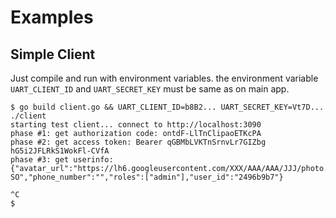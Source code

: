 # Examples

## Simple Client

Just compile and run with environment variables. the environment variable
`UART_CLIENT_ID` and `UART_SECRET_KEY` must be same as on main app.

```console
$ go build client.go && UART_CLIENT_ID=b8B2... UART_SECRET_KEY=Vt7D... ./client
starting test client... connect to http://localhost:3090
phase #1: get authorization code: ontdF-LlTnClipaoETKcPA
phase #2: get access token: Bearer qGBMbLVKTnSrnvLr7GIZbg hG5i2JFLRkS1WokFl-CVfA
phase #3: get userinfo: 
{"avatar_url":"https://lh6.googleusercontent.com/XXX/AAA/AAA/JJJ/photo.jpg","mail":"user@example.com","name":"Yonghwan SO","phone_number":"","roles":["admin"],"user_id":"2496b9b7"}

^C
$ 
```

